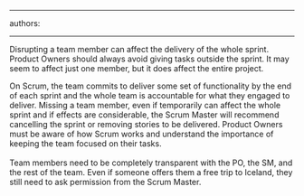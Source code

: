 

---
authors:

---




<span class='intro'> 
  <p>Disrupting a team member can affect the delivery of the&#160;whole sprint. Product Owners should always avoid giving tasks outside the sprint. It may seem to affect just one member, but it does affect the entire project. 
</p>
 </span>


  <p style="margin&#58;0cm 0cm 0pt;">On Scrum, the team commits to deliver some set of functionality by the end of each sprint and the whole team is accountable for what they engaged to deliver. Missing a team member, even if temporarily can affect the whole sprint and if effects are considerable, the Scrum Master will recommend cancelling the sprint or removing stories to be delivered. Product Owners must be aware of how Scrum works and understand the importance of keeping the team focused on their tasks. <br>
<br>
Team members need to be completely transparent with the PO, the SM, and the rest of the team. Even if someone offers them a free trip to Iceland, they still need to ask permission from the Scrum Master.</p>



